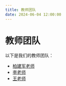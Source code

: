 ```yaml
---
title: 教师团队
date: 2024-06-04 12:00:00
---
```


# 教师团队

以下是我们的教师团队：

- [柏建军老师](/teachers/柏建军/)
- [李老师](/teacher2-profile/)
- [王老师](/teacher3-profile/)

